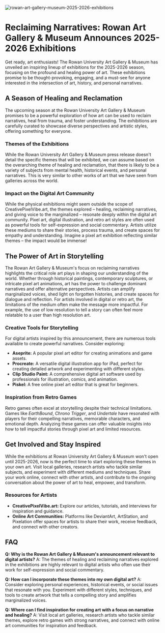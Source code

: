 ![rowan-art-gallery-museum-2025-2026-exhibitions](https://images.pexels.com/photos/756076/pexels-photo-756076.jpeg?auto=compress&cs=tinysrgb&fit=crop&h=627&w=1200)

# Reclaiming Narratives: Rowan Art Gallery & Museum Announces 2025-2026 Exhibitions

Get ready, art enthusiasts! The Rowan University Art Gallery & Museum has unveiled an inspiring lineup of exhibitions for the 2025-2026 season, focusing on the profound and healing power of art. These exhibitions promise to be thought-provoking, engaging, and a must-see for anyone interested in the intersection of art, history, and personal narratives.

## A Season of Healing and Reclamation

The upcoming season at the Rowan University Art Gallery & Museum promises to be a powerful exploration of how art can be used to reclaim narratives, heal from trauma, and foster understanding. The exhibitions are carefully curated to showcase diverse perspectives and artistic styles, offering something for everyone.

### Themes of the Exhibitions

While the Rowan University Art Gallery & Museum press release doesn't detail the specific themes that will be exhibited, we can assume based on the overarching theme of healing and reclamation, that there is likely to be a variety of subjects from mental health, historical events, and personal narratives. This is very similar to other works of art that we have seen from galleries across the world. 

### Impact on the Digital Art Community

While the physical exhibitions might seem outside the scope of CreativePixelVibe.art, the themes explored – healing, reclaiming narratives, and giving voice to the marginalized – resonate deeply within the digital art community. Pixel art, digital illustration, and retro art styles are often used as powerful tools for self-expression and social commentary. Artists utilize these mediums to share their stories, process trauma, and create spaces for empathy and understanding. Imagine a pixel art exhibition reflecting similar themes – the impact would be immense!

## The Power of Art in Storytelling

The Rowan Art Gallery & Museum's focus on reclaiming narratives highlights the critical role art plays in shaping our understanding of the world. Whether through historical paintings, contemporary sculptures, or intricate pixel art animations, art has the power to challenge dominant narratives and offer alternative perspectives. Artists can amplify marginalized voices, shed light on forgotten histories, and create spaces for dialogue and reflection. For artists involved in digital or retro art, the limitations of the medium often make the message more impactful. For example, the use of low resolution to tell a story can often feel more relatable to a user than high resolution art.

### Creative Tools for Storytelling

For digital artists inspired by this announcement, there are numerous tools available to create powerful narratives. Consider exploring:

*   **Aseprite:** A popular pixel art editor for creating animations and game assets.
*   **Procreate:** A versatile digital illustration app for iPad, perfect for creating detailed artwork and experimenting with different styles.
*   **Clip Studio Paint:** A comprehensive digital art software used by professionals for illustration, comics, and animation.
*   **Piskel:** A free online pixel art editor that is great for beginners.

### Inspiration from Retro Games

Retro games often excel at storytelling despite their technical limitations. Games like *EarthBound*, *Chrono Trigger*, and *Undertale* have resonated with players for their compelling narratives, memorable characters, and emotional depth. Analyzing these games can offer valuable insights into how to tell impactful stories through pixel art and limited resources.

## Get Involved and Stay Inspired

While the exhibitions at Rowan University Art Gallery & Museum won't open until 2025-2026, now is the perfect time to start exploring these themes in your own art. Visit local galleries, research artists who tackle similar subjects, and experiment with different mediums and techniques. Share your work online, connect with other artists, and contribute to the ongoing conversation about the power of art to heal, empower, and transform.

### Resources for Artists

*   **CreativePixelVibe.art:** Explore our articles, tutorials, and interviews for inspiration and guidance.
*   **Online Art Communities:** Platforms like DeviantArt, ArtStation, and Pixelation offer spaces for artists to share their work, receive feedback, and connect with other creators.

## FAQ

**Q: Why is the Rowan Art Gallery & Museum's announcement relevant to digital artists?**
A: The themes of healing and reclaiming narratives explored in the exhibitions are highly relevant to digital artists who often use their work for self-expression and social commentary.

**Q: How can I incorporate these themes into my own digital art?**
A: Consider exploring personal experiences, historical events, or social issues that resonate with you. Experiment with different styles, techniques, and tools to create artwork that tells a compelling story and amplifies marginalized voices.

**Q: Where can I find inspiration for creating art with a focus on narrative and healing?**
A: Visit local art galleries, research artists who tackle similar themes, explore retro games with strong narratives, and connect with online art communities for inspiration and feedback.